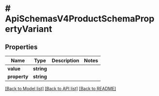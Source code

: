 # # ApiSchemasV4ProductSchemaPropertyVariant

## Properties

Name | Type | Description | Notes
------------ | ------------- | ------------- | -------------
**value** | **string** |  |
**property** | **string** |  |

[[Back to Model list]](../../README.md#models) [[Back to API list]](../../README.md#endpoints) [[Back to README]](../../README.md)
